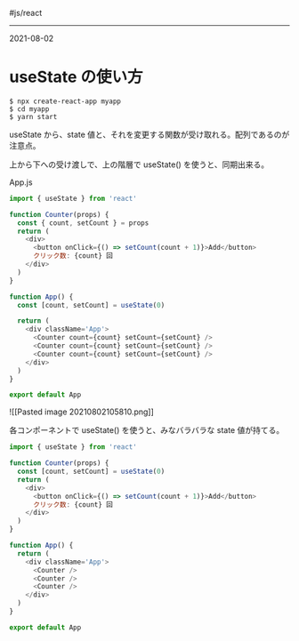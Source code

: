#js/react

---
2021-08-02

# useState の使い方

```shell
$ npx create-react-app myapp
$ cd myapp
$ yarn start
```

useState から、state 値と、それを変更する関数が受け取れる。配列であるのが注意点。

上から下への受け渡しで、上の階層で useState() を使うと、同期出来る。

App.js

```js
import { useState } from 'react'

function Counter(props) {
  const { count, setCount } = props
  return (
    <div>
      <button onClick={() => setCount(count + 1)}>Add</button>
      クリック数: {count} 回
    </div>
  )
}

function App() {
  const [count, setCount] = useState(0)

  return (
    <div className='App'>
      <Counter count={count} setCount={setCount} />
      <Counter count={count} setCount={setCount} />
      <Counter count={count} setCount={setCount} />
    </div>
  )
}

export default App

```

![[Pasted image 20210802105810.png]]

各コンポーネントで useState() を使うと、みなバラバラな state 値が持てる。

```js
import { useState } from 'react'

function Counter(props) {
  const [count, setCount] = useState(0)
  return (
    <div>
      <button onClick={() => setCount(count + 1)}>Add</button>
      クリック数: {count} 回
    </div>
  )
}

function App() {
  return (
    <div className='App'>
      <Counter />
      <Counter />
      <Counter />
    </div>
  )
}

export default App
```

